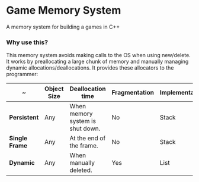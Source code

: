 # Game Memory System #

A memory system for building a games in C++

### Why use this? ###
This memory system avoids making calls to the OS when using new/delete. It works by preallocating a large chunk of memory and manually managing dynamic allocations/deallocations. It provides these allocators to the programmer:

~               | Object Size | Deallocation time                   | Fragmentation | Implementation
--------------  |-------------|-------------------------------------|---------------|-----------------
**Persistent**  | Any         | When memory system is shut down.    | No            | Stack
**Single Frame**| Any         | At the end of the frame.            | No            | Stack
**Dynamic**     | Any         | When manually deleted.              | Yes           | List
